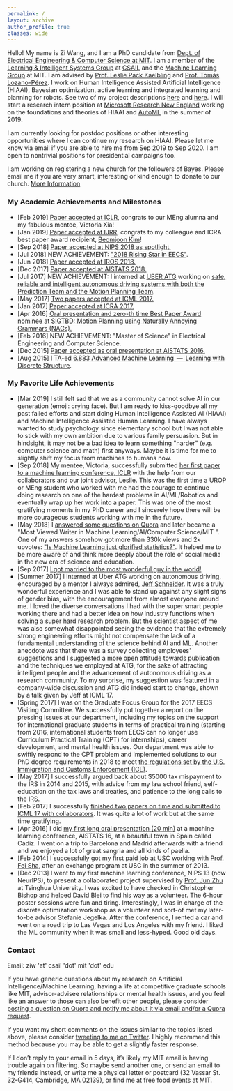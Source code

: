 ```yaml
---
permalink: /
layout: archive
author_profile: true
classes: wide
---
```


Hello! My name is Zi Wang, and I am a PhD candidate from [Dept. of Electrical Engineering & Computer Science at MIT](http://www.eecs.mit.edu/). I am a member of the [Learning & Intelligent Systems Group](http://lis.csail.mit.edu/new/) at [CSAIL](https://www.csail.mit.edu/) and the [Machine Learning Group](http://ml.mit.edu/) at MIT. I am advised by [Prof. Leslie Pack Kaelbling](http://people.csail.mit.edu/lpk/) and [Prof. Tomás Lozano-Pérez](http://people.csail.mit.edu/tlp/). I work on Human Intelligence Assisted Artificial Intelligence (HIAAI), Bayesian optimization, active learning and integrated learning and planning for robots. See two of my project descriptions [here](https://www.csail.mit.edu/research/bayesian-optimization-global-optimization-expensive-black-box-functions) and [here](https://www.csail.mit.edu/research/active-learning-models-planning). I will start a research intern position at [Microsoft Research New England](https://www.microsoft.com/en-us/research/lab/microsoft-research-new-england/) working on the foundations and theories of HIAAI and [AutoML](https://www.microsoft.com/en-us/research/blog/all-about-automated-machine-learning-with-dr-nicolo-fusi/) in the summer of 2019.

I am currently looking for postdoc positions or other interesting opportunities where I can continue my research on HIAAI. Please let me know via email if you are able to hire me from Sep 2019 to Sep 2020. I am open to nontrivial positions for presidential campaigns too.

I am working on registering a new church for the followers of Bayes. Please email me if you are very smart, interesting or kind enough to donate to our church. [More Information](https://twitter.com/ziwphd/status/1122851618637193216)


### My Academic Achievements and Milestones
- [Feb 2019] [Paper accepted at ICLR](http://lis.csail.mit.edu/pubs/xia-iclr19.pdf), congrats to our MEng alumna and my fabulous mentee, Victoria Xia!
- [Jan 2019] [Paper accepted at IJRR](https://arxiv.org/pdf/1807.09962.pdf), congrats to my colleague and ICRA best paper award recipient, [Beomjoon Kim](http://people.csail.mit.edu/beomjoon/)!
- [Sep 2018] [Paper accepted at NIPS 2018 as spotlight.](https://ziw.mit.edu/meta_bo/)
- [Jul 2018] NEW ACHIEVEMENT: ["2018 Rising Star in EECS"](https://risingstars18-eecs.mit.edu/participant-wang-zi/).
- [Jun 2018] [Paper accepted at IROS 2018.](https://ziw.mit.edu/projects/kitchen2d/)
- [Dec 2017] [Paper accepted at AISTATS 2018.](http://lis.csail.mit.edu/pubs/wang-aistats18.pdf)
- [Jul 2017] NEW ACHIEVEMENT: I interned at [UBER ATG](https://www.uber.com/info/atg/) working on [safe, reliable and intelligent autonomous driving systems with both the Prediction Team and the Motion Planning Team](https://www.uber.com/info/atg/technology/). 
- [May 2017] [Two papers accepted at ICML 2017.](https://ziw.mit.edu/publications/#2017)
- [Jan 2017] [Paper accepted at ICRA 2017.](https://ziw.mit.edu/projects/mlp/)
- [Apr 2016] [Oral presentation and zero-th time Best Paper Award nominee at SIGTBD: Motion Planning using Naturally Annoying Grammars (NAGs).](https://ziw.mit.edu/pub/sigtbd2016.pdf) 
- [Feb 2016] NEW ACHIEVEMENT: "Master of Science" in Electrical Engineering and Computer Science.
- [Dec 2015] [Paper accepted as oral presentation at AISTATS 2016.](https://ziw.mit.edu/projects/gp-est/)
- [Aug 2015] I TA-ed [6.883 Advanced Machine Learning  —  Learning with Discrete Structure](http://people.csail.mit.edu/stefje/fall15/index.html).

### My Favorite Life Achievements
- [Mar 2019] I still felt sad that we as a community cannot solve AI in our generation (emoji: crying face). But I am ready to kiss-goodbye all my past failed efforts and start doing Human Intelligence Assisted AI (HIAAI) and Machine Intelligence Assisted Human Learning. I have always wanted to study psychology since elementary school but I was not able to stick with my own ambition due to various family persuasion. But in hindsight, it may not be a bad idea to learn something "harder" (e.g. computer science and math) first anyways. Maybe it is time for me to slightly shift my focus from machines to humans now. 
- [Sep 2018] My mentee, Victoria, successfully submitted [her first paper to a machine learning conference, ICLR](https://openreview.net/pdf?id=SJxsV2R5FQ) with the help from our collaborators and our joint advisor, Leslie. This was the first time a UROP or MEng student who worked with me had the courage to continue doing research on one of the hardest problems in AI/ML/Robotics and eventually wrap up her work into a paper. This was one of the most gratifying moments in my PhD career and I sincerely hope there will be more courageous students working with me in the future.
- [May 2018] I [answered some questions on Quora](https://www.quora.com/profile/Zi-Wang-21) and later became a "Most Viewed Writer in Machine Learning/AI/Computer Science/MIT ". One of my answers somehow got more than 330k views and 2k upvotes: ["Is Machine Learning just glorified statistics?"](https://qr.ae/TW7Py6). It helped me to be more aware of and think more deeply about the role of social media in the new era of science and education.
- [Sep 2017] [I got married to the most wonderful guy in the world!](http://zwyls.com/)
- [Summer 2017] I interned at Uber ATG working on autonomous driving, encouraged by a mentor I always admired, [Jeff Schneider](https://www.cs.cmu.edu/~schneide/). It was a truly wonderful experience and I was able to stand up against any slight signs of gender bias, with the encouragement from almost everyone around me. I loved the diverse conversations I had with the super smart people working there and had a better idea on how industry functions when solving a super hard research problem. But the scientist aspect of me was also somewhat disappointed seeing the evidence that the extremely strong engineering efforts might not compensate the lack of a fundamental understanding of the science behind AI and ML. Another anecdote was that there was a survey collecting employees' suggestions and I suggested a more open attitude towards publication and the techniques we employed at ATG, for the sake of attracting intelligent people and the advancement of autonomous driving as a research community. To my surprise, my suggestion was featured in a company-wide discussion and ATG did indeed start to change, shown by a talk given by Jeff at ICML 17.
- [Spring 2017] I was on the Graduate Focus Group for the 2017 EECS Visiting Committee. We successfully put together a report on the pressing issues at our department, including my topics on the support for international graduate students in terms of practical training (starting from 2016, international students from EECS can no longer use Curriculum Practical Training (CPT) for internships), career development, and mental health issues. Our department was able to swiftly respond to the CPT problem and implemented solutions to our PhD degree requirements in 2018 to meet [the regulations set by the U.S. Immigration and Customs Enforcement (ICE)](https://www.ice.gov/sevis/practical-training).
- [May 2017] I successfully argued back about $5000 tax mispayment to the IRS in 2014 and 2015, with advice from my law school friend, self-education on the tax laws and treaties, and patience to the long calls to the IRS. 
- [Feb 2017] I successfully [finished two papers on time and submitted to ICML 17 with collaborators](https://ziw.mit.edu/publications/#2017). It was quite a lot of work but at the same time gratifying. 
- [Apr 2016] I did [my first long oral presentation (20 min)](https://ziw.mit.edu/publications/#2016) at a machine learning conference, AISTATS 16, at a beautiful town in Spain called Cádiz. I went on a trip to Barcelona and Madrid afterwards with a friend and we enjoyed a lot of great sangria and all kinds of paella. 
- [Feb 2014] I successfully got my first paid job at USC working with [Prof. Fei Sha](http://www-bcf.usc.edu/~feisha/), after an exchange program at USC in the summer of 2013. 
- [Dec 2013] I went to my first machine learning conference, NIPS 13 (now NeurIPS), to present a collaborated project supervised by [Prof. Jun Zhu](http://ml.cs.tsinghua.edu.cn/~jun/) at Tsinghua University. I was excited to have checked in Christopher Bishop and helped David Blei to find his way as a volunteer. The 6-hour poster sessions were fun and tiring. Interestingly, I was in charge of the discrete optimization workshop as a volunteer and sort-of met my later-to-be advisor Stefanie Jegelka. After the conference, I rented a car and went on a road trip to Las Vegas and Los Angeles with my friend. I liked the ML community when it was small and less-hyped. Good old days. 

### Contact
Email: ziw 'at' csail 'dot' mit 'dot' edu

If you have generic questions about my research on Artificial Intelligence/Machine Learning, having a life at competitive graduate schools like MIT, advisor-advisee relationships or mental health issues, and you feel like an answer to those can also benefit other people, please consider [posting a question on Quora and notify me about it via email and/or a Quora request](https://www.quora.com/profile/Zi-Wang-21). 

If you want my short comments on the issues similar to the topics listed above, please consider [tweeting to me on Twitter](https://twitter.com/ziwphd). I highly recommend this method because you may be able to get a slightly faster response.

If I don’t reply to your email in 5 days, it’s likely my MIT email is having trouble again on filtering. So maybe send another one, or send an email to my friends instead, or write me a physical letter or postcard (32 Vassar St. 32-G414, Cambridge, MA 02139), or find me at free food events at MIT.
